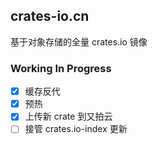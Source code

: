 ## crates-io.cn

基于对象存储的全量 crates.io 镜像

### Working In Progress

- [x] 缓存反代
- [x] 预热
- [x] 上传新 crate 到又拍云
- [ ] 接管 crates.io-index 更新
